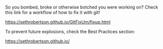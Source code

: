 So you bombed, broke or otherwise botched you were working on? Check this link for a workflow of how to fix it with git!

https://sethrobertson.github.io/GitFixUm/fixup.html

To prevent future explosions, check the Best Practices section:

https://sethrobertson.github.io/
